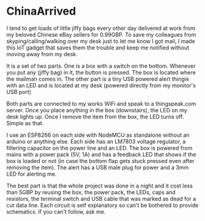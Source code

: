 # ChinaArrived
I tend to get loads of little jiffy bags every other day delivered at work from my beloved Chinese eBay sellers for 0.99GBP. To save my colleagues from skyping/calling/walking over my desk just to let me know I got mail, I made this IoT gadget that saves them the trouble and keep me notified without moving away from my desk.

It is a set of two parts. One is a box with a switch on the bottom. Whenever you put any (jiffy bag) in it, the button is pressed. The box is located where the mailman comes in.
The other part is a tiny USB powered alert thingie with an LED and is located at my desk (powered directly from my monitor's USB port)

Both parts are connected to my works WiFi and speak to a thingspeak.com server. Once you place anything in the box (downstairs), the LED on my desk lights up. Once I remove the item from the box, the LED turns off. Simple as that.

I use an ESP8266 on each side with NodeMCU as standalone without an arduino or anything else. Each side has an LM7803 voltage regulator, a filtering capacitor on the power line and an LED. The box is powered from mains with a power pack (5V, 1A) and has a feedback LED that shows if the box is loaded or not (in case the bottom flap gets stuck pressed even after removing the item). The alert has a USB male plug for power and a 3mm LED for alerting me.

The best part is that the whole project was done in a night and it cost less than 5GBP by reusing the box, the power pack, the LEDs, caps and resistors, the terminal switch and USB cable that was marked as dead for a cut data line.
Each circuit is self explanatory so can't be bothered to provide schematics. If you can't follow, ask me.
